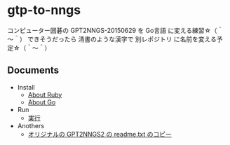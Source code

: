 # gtp-to-nngs

コンピューター囲碁の GPT2NNGS-20150629 を Go言語 に変える練習☆（＾～＾）
できそうだったら 清書のような漢字で 別レポジトリ に名前を変える予定☆（＾～＾）

## Documents

* Install
  * [About Ruby](./doc/install-about-ruby.md)
  * [About Go](./doc/install-about-go.md)
* Run
  * [実行](./doc/run/start.md)
* Anothers
  * [オリジナルの GPT2NNGS2 の readme.txt のコピー](./archive/readme.txt)
